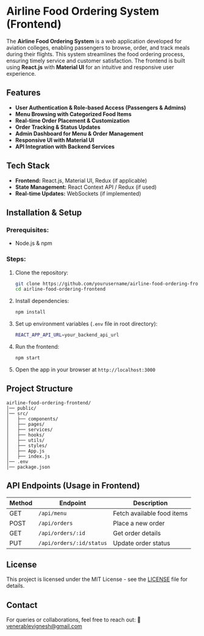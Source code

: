 # Airline Food Ordering System (Frontend)

The **Airline Food Ordering System** is a web application developed for aviation colleges, enabling passengers to browse, order, and track meals during their flights. This system streamlines the food ordering process, ensuring timely service and customer satisfaction. The frontend is built using **React.js** with **Material UI** for an intuitive and responsive user experience.

## Features
- **User Authentication & Role-based Access (Passengers & Admins)**
- **Menu Browsing with Categorized Food Items**
- **Real-time Order Placement & Customization**
- **Order Tracking & Status Updates**
- **Admin Dashboard for Menu & Order Management**
- **Responsive UI with Material UI**
- **API Integration with Backend Services**

## Tech Stack
- **Frontend:** React.js, Material UI, Redux (if applicable)
- **State Management:** React Context API / Redux (if used)
- **Real-time Updates:** WebSockets (if implemented)

## Installation & Setup
### Prerequisites:
- Node.js & npm

### Steps:
1. Clone the repository:
   ```sh
   git clone https://github.com/yourusername/airline-food-ordering-frontend.git
   cd airline-food-ordering-frontend
   ```
2. Install dependencies:
   ```sh
   npm install
   ```
3. Set up environment variables (`.env` file in root directory):
   ```sh
   REACT_APP_API_URL=your_backend_api_url
   ```
4. Run the frontend:
   ```sh
   npm start
   ```
5. Open the app in your browser at `http://localhost:3000`

## Project Structure
```
airline-food-ordering-frontend/
│── public/
│── src/
│   ├── components/
│   ├── pages/
│   ├── services/
│   ├── hooks/
│   ├── utils/
│   ├── styles/
│   ├── App.js
│   ├── index.js
│── .env
│── package.json
```

## API Endpoints (Usage in Frontend)
| Method | Endpoint | Description |
|--------|---------|-------------|
| GET | `/api/menu` | Fetch available food items |
| POST | `/api/orders` | Place a new order |
| GET | `/api/orders/:id` | Get order details |
| PUT | `/api/orders/:id/status` | Update order status |


## License
This project is licensed under the MIT License - see the [LICENSE](LICENSE) file for details.

## Contact
For queries or collaborations, feel free to reach out:
📧 venerablevignesh@gmail.com

